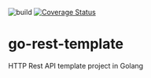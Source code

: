 ![build](https://github.com/leartgjoni/go-rest-template/workflows/build/badge.svg)
[![Coverage Status](https://coveralls.io/repos/github/leartgjoni/go-rest-template/badge.svg?branch=master&kill_cache=1)](https://coveralls.io/github/leartgjoni/go-rest-template?branch=master)

# go-rest-template
HTTP Rest API template project in Golang
